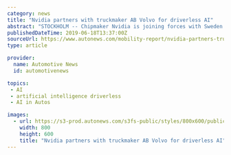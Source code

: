 ```yaml
---
category: news
title: "Nvidia partners with truckmaker AB Volvo for driverless AI"
abstract: "STOCKHOLM -- Chipmaker Nvidia is joining forces with Sweden's AB Volvo to develop artificial intelligence used in self-driving trucks, in a boost for the U.S. chipmaker that parted ways with Tesla last year. The agreement announced on Tuesday by Nvidia and ..."
publishedDateTime: 2019-06-18T13:37:00Z
sourceUrl: https://www.autonews.com/mobility-report/nvidia-partners-truckmaker-ab-volvo-driverless-ai
type: article

provider:
  name: Automotive News
  id: automotivenews

topics:
 - AI
 - artificial intelligence driverless
 - AI in Autos

images:
  - url: https://s3-prod.autonews.com/s3fs-public/styles/800x600/public/nvidia.jpg
    width: 800
    height: 600
    title: "Nvidia partners with truckmaker AB Volvo for driverless AI"
---
```

